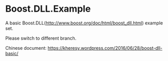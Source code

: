 # Boost.DLL.Example

A basic Boost.DLL(http://www.boost.org/doc/html/boost_dll.html) example set.

Please switch to different branch.

Chinese document: https://kheresy.wordpress.com/2016/06/28/boost-dll-basic/
